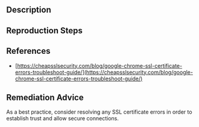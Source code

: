 ## Description


## Reproduction Steps


## References

- [https://cheapsslsecurity.com/blog/google-chrome-ssl-certificate-errors-troubleshoot-guide/](https://cheapsslsecurity.com/blog/google-chrome-ssl-certificate-errors-troubleshoot-guide/)


## Remediation Advice

As a best practice, consider resolving any SSL certificate errors in order to establish trust and allow secure connections.

